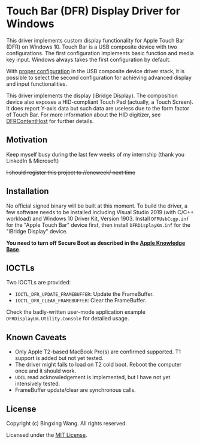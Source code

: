 # Touch Bar (DFR) Display Driver for Windows

This driver implements custom display functionality for Apple Touch Bar (DFR)
on Windows 10. Touch Bar is a USB composite device with two configurations.
The first configuration implements basic function and media key input. 
Windows always takes the first configuration by default.

With [proper configuration](https://docs.microsoft.com/en-us/windows-hardware/drivers/usbcon/selecting-the-configuration-for-a-multiple-interface--composite--usb-d) in the USB composite device driver stack, it is possible to select the second configuration for achieving advanced display and input functionalities.

This driver implements the display (iBridge Display). The composition device also exposes a HID-compliant Touch Pad (actually, a Touch Screen). It does report Y-axis data but such data are useless due to the form factor of Touch Bar. For more information about the HID digitizer, see [DFRContentHost](https://github.com/imbushuo/DFRContentHost/blob/master/Avalonia.DfrFrameBuffer/Digitizer.cs) for further details.

## Motivation

Keep myself busy during the last few weeks of my internship (thank you LinkedIn & Microsoft)

~~I should register this project to //oneweek/ next time~~

## Installation

No official signed binary will be built at this moment. To build the driver, a
few software needs to be installed including Visual Studio 2019 (with C/C++ 
workload) and Windows 10 Driver Kit, Version 1903. Install `DFRUsbCcgp.inf`
for the "Apple Touch Bar" device first, then install `DFRDisplayKm.inf` for the
"iBridge Display" device.

**You need to turn off Secure Boot as described in the [Apple Knowledge Base](https://support.apple.com/en-us/HT208330)**.

## IOCTLs

Two IOCTLs are provided:

* `IOCTL_DFR_UPDATE_FRAMEBUFFER`: Update the FrameBuffer.
* `IOCTL_DFR_CLEAR_FRAMEBUFFER`: Clear the FrameBuffer.

Check the badly-written user-mode application example `DFRDisplayUm.Utility.Console` for detailed usage.

## Known Caveats

* Only Apple T2-based MacBook Pro(s) are confirmed supported. T1 support is added but not yet tested.
* The driver might fails to load on T2 cold boot. Reboot the computer once and it should work.
* `UDCL` read acknowledgement is implemented, but I have not yet intensively tested.
* FrameBuffer update/clear are synchronous calls.

## License

Copyright (c) Bingxing Wang. All rights reserved.

Licensed under the [MIT License](./LICENSE).
